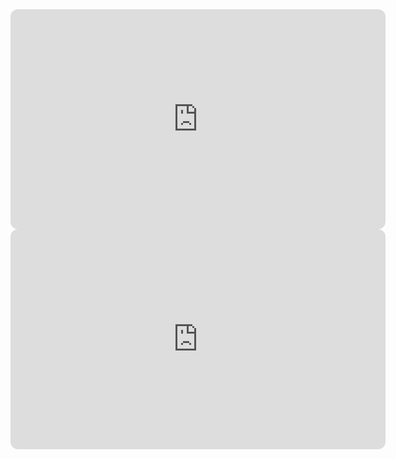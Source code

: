 
<iframe style="border-radius:12px" src="https://open.spotify.com/embed/playlist/5V8y98v3GTn5XWgMX0mQhc?utm_source=generator&theme=0" width="600" height="352" frameBorder="0" allowfullscreen="" allow="autoplay; clipboard-write; encrypted-media; fullscreen; picture-in-picture" loading="lazy"></iframe>

<iframe style="border-radius:12px" src="https://open.spotify.com/embed/playlist/76k7M8LXpt7JsbvGd04Jqq?utm_source=generator&theme=0" width="600" height="352" frameBorder="0" allowfullscreen="" allow="autoplay; clipboard-write; encrypted-media; fullscreen; picture-in-picture" loading="lazy"></iframe>
